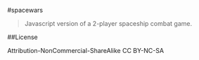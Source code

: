 #spacewars
> Javascript version of a 2-player spaceship combat game.

##License

Attribution-NonCommercial-ShareAlike
CC BY-NC-SA